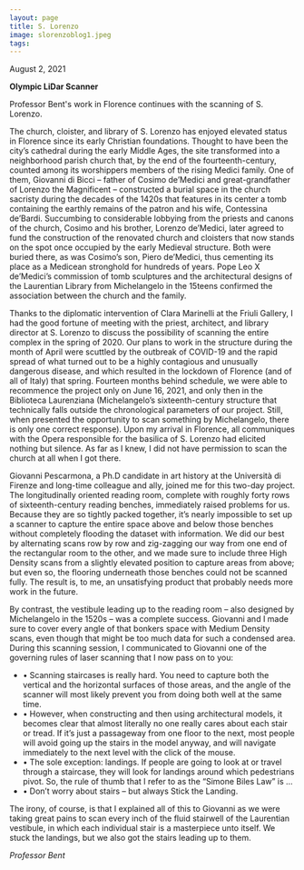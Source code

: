 ```yaml
---
layout: page
title: S. Lorenzo 
image: slorenzoblog1.jpeg
tags:
---
```

<p> August 2, 2021 </p>
<p><b> Olympic LiDar Scanner</b></p>

<p> Professor Bent's work in Florence continues with the scanning of S. Lorenzo. </p>

<p>The church, cloister, and library of S. Lorenzo has enjoyed elevated status in Florence since its early Christian foundations. Thought to have been the city’s cathedral during the early Middle Ages, the site transformed into a neighborhood parish church that, by the end of the fourteenth-century, counted among its worshippers members of the rising Medici family. <!-- more --> One of them, Giovanni di Bicci – father of Cosimo de’Medici and great-grandfather of Lorenzo the Magnificent – constructed a burial space in the church sacristy during the decades of the 1420s that features in its center a tomb containing the earthly remains of the patron and his wife, Contessina de’Bardi. Succumbing to considerable lobbying from the priests and canons of the church, Cosimo and his brother, Lorenzo de’Medici, later agreed to fund the construction of the renovated church and cloisters that now stands on the spot once occupied by the early Medieval structure. Both were buried there, as was Cosimo’s son, Piero de’Medici, thus cementing its place as a Medicean stronghold for hundreds of years. Pope Leo X de’Medici’s commission of tomb sculptures and the architectural designs of the Laurentian Library from Michelangelo in the 15teens confirmed the association between the church and the family.</p>

<p>Thanks to the diplomatic intervention of Clara Marinelli at the Friuli Gallery, I had the good fortune of meeting with the priest, architect, and library director at S. Lorenzo to discuss the possibility of scanning the entire complex in the spring of 2020. Our plans to work in the structure during the month of April were scuttled by the outbreak of COVID-19 and the rapid spread of what turned out to be a highly contagious and unusually dangerous disease, and which resulted in the lockdown of Florence (and of all of Italy) that spring. Fourteen months behind schedule, we were able to recommence the project only on June 16, 2021, and only then in the Biblioteca Laurenziana (Michelangelo’s sixteenth-century structure that technically falls outside the chronological parameters of our project. Still, when presented the opportunity to scan something by Michelangelo, there is only one correct response). Upon my arrival in Florence, all communiques with the Opera responsible for the basilica of S. Lorenzo had elicited nothing but silence. As far as I knew, I did not have permission to scan the church at all when I got there.</p>

<p>Giovanni Pescarmona, a Ph.D candidate in art history at the Università di Firenze and long-time colleague and ally, joined me for this two-day project. The longitudinally oriented reading room, complete with roughly forty rows of sixteenth-century reading benches, immediately raised problems for us. Because they are so tightly packed together, it’s nearly impossible to set up a scanner to capture the entire space above and below those benches without completely flooding the dataset with information. We did our best by alternating scans row by row and zig-zagging our way from one end of the rectangular room to the other, and we made sure to include three High Density scans from a slightly elevated position to capture areas from above; but even so, the flooring underneath those benches could not be scanned fully. The result is, to me, an unsatisfying product that probably needs more work in the future.</p>

<p>By contrast, the vestibule leading up to the reading room – also designed by Michelangelo in the 1520s – was a complete success. Giovanni and I made sure to cover every angle of that bonkers space with Medium Density scans, even though that might be too much data for such a condensed area. During this scanning session, I communicated to Giovanni one of the governing rules of laser scanning that I now pass on to you:</p>
<ul>
<li>•	Scanning staircases is really hard. You need to capture both the vertical and the horizontal surfaces of those areas, and the angle of the scanner will most likely prevent you from doing both well at the same time. </li>
<li>•	However, when constructing and then using architectural models, it becomes clear that almost literally no one really cares about each stair or tread. If it’s just a passageway from one floor to the next, most people will avoid going up the stairs in the model anyway, and will navigate immediately to the next level with the click of the mouse.</li>
<li>•	The sole exception: landings. If people are going to look at or travel through a staircase, they will look for landings around which pedestrians pivot. So, the rule of thumb that I refer to as the “Simone Biles Law” is … </li>
<li>•	Don’t worry about stairs – but always Stick the Landing.</li>
</ul>
<p>The irony, of course, is that I explained all of this to Giovanni as we were taking great pains to scan every inch of the fluid stairwell of the Laurentian vestibule, in which each individual stair is a masterpiece unto itself. We stuck the landings, but we also got the stairs leading up to them.
</p>

<p><i>Professor Bent</i></p>

